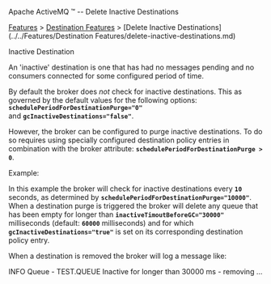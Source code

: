 Apache ActiveMQ ™ -- Delete Inactive Destinations 

[Features](../../features.md) > [Destination Features](../../Features/destination-features.md) > [Delete Inactive Destinations](../../Features/Destination Features/delete-inactive-destinations.md)


Inactive Destination

An 'inactive' destination is one that has had no messages pending and no consumers connected for some configured period of time.

By default the broker does _not_ check for inactive destinations. This as governed by the default values for the following options: **`schedulePeriodForDestinationPurge="0"`** and **`gcInactiveDestinations="false"`**.

However, the broker can be configured to purge inactive destinations. To do so requires using specially configured destination policy entries in combination with the broker attribute: **`schedulePeriodForDestinationPurge > 0`**.

Example:

<broker xmlns="http://activemq.apache.org/schema/core" schedulePeriodForDestinationPurge="10000">

  <destinationPolicy>
     <policyMap>
        <policyEntries>
           <policyEntry queue=">" gcInactiveDestinations="true" inactiveTimoutBeforeGC="30000"/>
        </policyEntries>
     </policyMap>
  </destinationPolicy>
      
</broker>

In this example the broker will check for inactive destinations every **`10`** seconds, as determined by **`schedulePeriodForDestinationPurge="10000"`**. When a destination purge is triggered the broker will delete any queue that has been empty for longer than **`inactiveTimoutBeforeGC="30000"`** milliseconds (default: **`60000`** milliseconds) and for which **`gcInactiveDestinations="true"`** is set on its corresponding destination policy entry.

When a destination is removed the broker will log a message like:

INFO  Queue                          - TEST.QUEUE Inactive for longer than 30000 ms - removing ...

